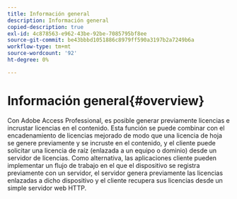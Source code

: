```yaml
---
title: Información general
description: Información general
copied-description: true
exl-id: 4c878563-e962-43be-92be-7085795bf8ee
source-git-commit: be43bbbd1051886c8979ff590a3197b2a7249b6a
workflow-type: tm+mt
source-wordcount: '92'
ht-degree: 0%

---
```


# Información general{#overview}

Con Adobe Access Professional, es posible generar previamente licencias e incrustar licencias en el contenido. Esta función se puede combinar con el encadenamiento de licencias mejorado de modo que una licencia de hoja se genere previamente y se incruste en el contenido, y el cliente puede solicitar una licencia de raíz (enlazada a un equipo o dominio) desde un servidor de licencias. Como alternativa, las aplicaciones cliente pueden implementar un flujo de trabajo en el que el dispositivo se registra previamente con un servidor, el servidor genera previamente las licencias enlazadas a dicho dispositivo y el cliente recupera sus licencias desde un simple servidor web HTTP.
